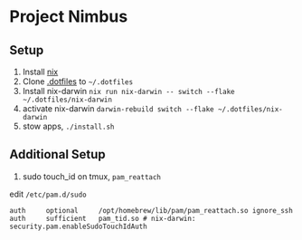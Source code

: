 # Project Nimbus

## Setup

1. Install [nix](https://nixos.org/download/)
2. Clone [.dotfiles](https://github.com/albertilagan/.dotfiles) to `~/.dotfiles`
3. Install nix-darwin `nix run nix-darwin -- switch --flake ~/.dotfiles/nix-darwin`
4. activate nix-darwin `darwin-rebuild switch --flake ~/.dotfiles/nix-darwin`
5. stow apps, `./install.sh`

## Additional Setup

1. sudo touch_id on tmux, `pam_reattach`

edit `/etc/pam.d/sudo`

```
auth     optional     /opt/homebrew/lib/pam/pam_reattach.so ignore_ssh
auth     sufficient   pam_tid.so # nix-darwin: security.pam.enableSudoTouchIdAuth
```
